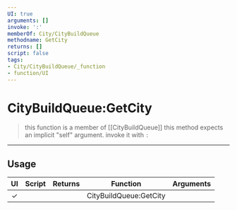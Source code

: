 ```yaml
---
UI: true
arguments: []
invoke: ':'
memberOf: City/CityBuildQueue
methodname: GetCity
returns: []
script: false
tags:
- City/CityBuildQueue/_function
- function/UI
---
```

# CityBuildQueue:GetCity
> this function is a member of [[CityBuildQueue]]
> this method expects an implicit "self" argument. invoke it with `:`
-----
## Usage
|  UI | Script | Returns | Function | Arguments |
|:---:|:------:|-------:|:--------:|:---------|
|✓| ||CityBuildQueue:GetCity||
